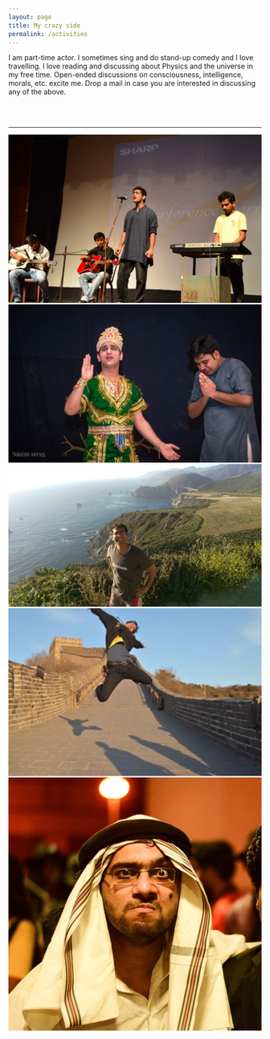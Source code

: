 ```yaml
---
layout: page
title: My crazy side
permalink: /activities
---
```


I am part-time actor. I sometimes sing and do stand-up comedy and I love travelling. I love reading and discussing about Physics and the universe in my free time. Open-ended discussions on consciousness, intelligence, morals, etc. excite me. Drop a mail in case you are interested in discussing any of the above.



<br>
<br>

-------------


<p float="left">
 <img src="/images/me/sing.jpg"  width="680"> 
 <img src="/images/me/god.jpg"  width="680">
 <img src="/images/me/sea.jpg"  width="680"> 
 <img src="/images/me/wall.jpg"  width="680"> 
<img src="/images/me/shake.jpg"  width="680"> 
</p>

